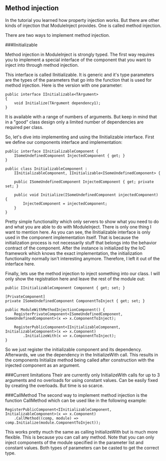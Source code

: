 ﻿Method injection
----------------

In the tutorial you learned how property injection works. But there are other kinds of injection that ModuleInject provides. One is called method injection.

There are two ways to implement method injection.

###IInitializable

Method injection in ModuleInject is strongly typed. The first way requires you to implement a special interface of the component that you want to inject into through method injection. 

This interface is called IInitializable. It is generic  and it's type parameters are the types of the parameters that go into the function that is used for method injection. Here is the version with one parameter:

    public interface IInitializable<TArgument>
    {
        void Initialize(TArgument dependency1);
    }

It is available with a range of numbers of arguments. But keep in mind that in a "good" class design only a limited number of dependencies are required per class.

So, let's dive into implementing and using the IInitializable interface. First we define our components interface and implementation:

    public interface IInitializableComponent {
        ISomeUndefinedComponent InjectedComponent { get; }
    }

    public class InitializableComponent : 
        IInitializableComponent, IInitializable<ISomeUndefinedComponent> {

        public ISomeUndefinedComponent InjectedComponent { get; private set; }

        public void Initialize(ISomeUndefinedComponent injectedComponent) {
            InjectedComponent = injectedComponent;
        }
    }

Pretty simple functionality which only servers to show what you need to do and what you are able to do with ModuleInject. There is only one thing I want to mention here. As you can see, the IInitializable interface is only used in the component implementation itself. That is because the initialization process is not necessarily stuff that belongs into the behavior contract of the component. After the instance is initialized by the IoC framework which knows the exact implementation, the initialization functionality normally isn't interesting anymore. Therefore, I left it out of the interface here.

Finally, lets use the method injection to inject something into our class. I will only show the registration here and leave the rest of the module out:

    public IInitializableComponent Component { get; set; }

    [PrivateComponent]
    private ISomeUndefinedComponent ComponentToInject { get; set; }

    public ModuleWithMethodInjectionComponent() {
        RegisterPrivateComponent<ISomeUndefinedComponent, SomeUndefinedComponent>(x => x.ComponentToInject);

        RegisterPublicComponent<IInitializableComponent, InitializableComponent>(x => x.Component)
            .InitializeWith(x => x.ComponentToInject);
    }

So we just register the initializable component and its dependency. Afterwards, we use the dependency in the InitializeWith call. This results in the components Initialize method being called after construction with the injected component as an argument.

###Current limitations
Their are currently only InitializeWith calls for up to 3 arguments and no overloads for using constant values. Can be easily fixed by creating the overloads. But time is so scarce.

###CallMethod
The second way to implement method injection is the function CallMethod which can be used like in the following example:

    RegisterPublicComponent<IInitializableComponent, InitializableComponent>(x => x.Component)
        .CallMethod((comp, module) => comp.Initialize(module.ComponentToInject));

This works pretty much the same as calling InitializeWith but is much more flexible. This is because you can call any method.
Note that you can only inject components of the module specified in the parameter list and constant values. Both types of parameters can be casted to get the correct type.
